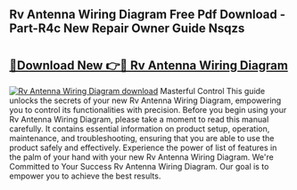 ## Rv Antenna Wiring Diagram Free Pdf Download - Part-R4c New Repair Owner Guide Nsqzs

# <h2><a href="http://dfu7fki.blite.top/?on=Rv+Antenna+Wiring+Diagram">🔗Download New 👉🔴 Rv Antenna Wiring Diagram</a></h2>

[![Rv Antenna Wiring Diagram download](https://i.imgur.com/lujVjoI.png)](http://dfu7fki.blite.top/?on=Rv+Antenna+Wiring+Diagram)
Masterful Control This guide unlocks the secrets of your new Rv Antenna Wiring Diagram, empowering you to control its functionalities with precision. Before you begin using your Rv Antenna Wiring Diagram, please take a moment to read this manual carefully. It contains essential information on product setup, operation, maintenance, and troubleshooting, ensuring that you are able to use the product safely and effectively. Experience the power of list of features in the palm of your hand with your new Rv Antenna Wiring Diagram. We're Committed to Your Success Rv Antenna Wiring Diagram. Our goal is to empower you to achieve the best results.
